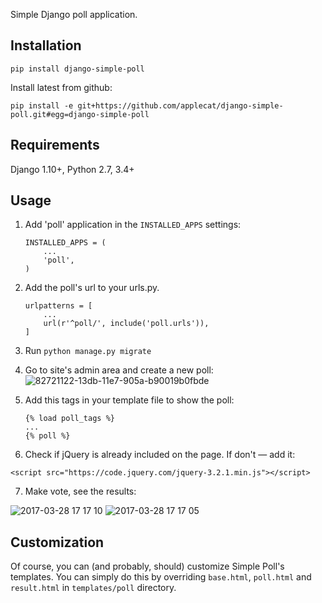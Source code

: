 Simple Django poll application.

Installation
------------

```
pip install django-simple-poll
```

Install latest from github:
```
pip install -e git+https://github.com/applecat/django-simple-poll.git#egg=django-simple-poll
```

Requirements
------------
Django 1.10+, Python 2.7, 3.4+

Usage
-----

1. Add 'poll' application in the ``INSTALLED_APPS`` settings:

    ```
    INSTALLED_APPS = (
        ...
        'poll',
    )
    ```

2. Add the poll's url to your urls.py.

    ```
    urlpatterns = [
        ...
        url(r'^poll/', include('poll.urls')),
    ]
    ```

3. Run ```python manage.py migrate```

4. Go to site's admin area and create a new poll:
![82721122-13db-11e7-905a-b90019b0fbde](https://cloud.githubusercontent.com/assets/390483/24417739/393a782a-13f2-11e7-8c09-fd6d0cf228f0.png)

5. Add this tags in your template file to show the poll:

    ```
    {% load poll_tags %}
    ...
    {% poll %}
    ```

6. Check if jQuery is already included on the page. If don't — add it:
```
<script src="https://code.jquery.com/jquery-3.2.1.min.js"></script>
```

7. Make vote, see the results:

![2017-03-28 17 17 10](https://cloud.githubusercontent.com/assets/390483/24410357/8973a134-13db-11e7-9788-94fe3462d1ce.png)
![2017-03-28 17 17 05](https://cloud.githubusercontent.com/assets/390483/24410353/870887e8-13db-11e7-81b6-b5a721696e32.png)


Customization
-------------

Of course, you can (and probably, should) customize Simple Poll's templates. You can simply do this by overriding `base.html`, `poll.html` and `result.html` in `templates/poll` directory.
